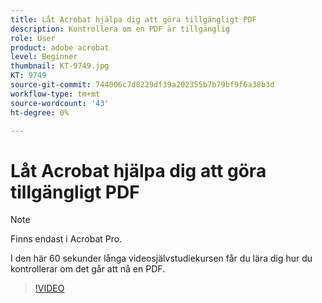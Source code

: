 ```yaml
---
title: Låt Acrobat hjälpa dig att göra tillgängligt PDF
description: Kontrollera om en PDF är tillgänglig
role: User
product: adobe acrobat
level: Beginner
thumbnail: KT-9749.jpg
KT: 9749
source-git-commit: 744006c7d8229df39a202355b7b79bf9f6a38b3d
workflow-type: tm+mt
source-wordcount: '43'
ht-degree: 0%

---
```


# Låt Acrobat hjälpa dig att göra tillgängligt PDF

>[!NOTE]
>
>Finns endast i Acrobat Pro.

I den här 60 sekunder långa videosjälvstudiekursen får du lära dig hur du kontrollerar om det går att nå en PDF.

>[!VIDEO](https://video.tv.adobe.com/v/340076?hidetitle=true)